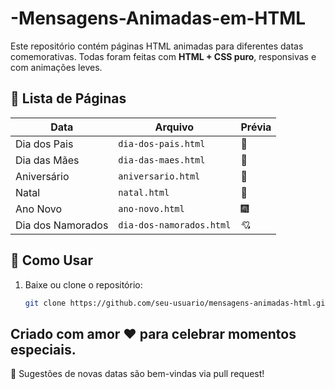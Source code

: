 # -Mensagens-Animadas-em-HTML
Este repositório contém páginas HTML animadas para diferentes datas comemorativas.   Todas foram feitas com **HTML + CSS puro**, responsivas e com animações leves.



## 📜 Lista de Páginas

| Data              | Arquivo                  | Prévia |
|-------------------|--------------------------|--------|
| Dia dos Pais      | `dia-dos-pais.html`       | 💖 |
| Dia das Mães      | `dia-das-maes.html`       | 🌷 |
| Aniversário       | `aniversario.html`        | 🎉 |
| Natal             | `natal.html`              | 🎄 |
| Ano Novo          | `ano-novo.html`           | 🎆 |
| Dia dos Namorados | `dia-dos-namorados.html`  | 💘 |

## 🚀 Como Usar

1. Baixe ou clone o repositório:
   ```bash
   git clone https://github.com/seu-usuario/mensagens-animadas-html.git


## Criado com amor ❤️ para celebrar momentos especiais.

📢 Sugestões de novas datas são bem-vindas via pull request!
